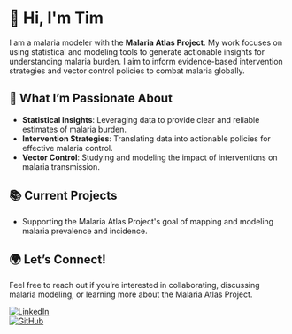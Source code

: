 # 👋 Hi, I'm Tim 

I am a malaria modeler with the **Malaria Atlas Project**. My work focuses on using statistical and modeling tools to generate actionable insights for understanding malaria burden. I aim to inform evidence-based intervention strategies and vector control policies to combat malaria globally.  

## 🌟 What I’m Passionate About  
- **Statistical Insights**: Leveraging data to provide clear and reliable estimates of malaria burden.  
- **Intervention Strategies**: Translating data into actionable policies for effective malaria control.  
- **Vector Control**: Studying and modeling the impact of interventions on malaria transmission.  

## 📚 Current Projects  
- Supporting the Malaria Atlas Project's goal of mapping and modeling malaria prevalence and incidence.  

## 🌍 Let’s Connect!  
Feel free to reach out if you’re interested in collaborating, discussing malaria modeling, or learning more about the Malaria Atlas Project.  

[![LinkedIn](https://img.shields.io/badge/-LinkedIn-blue?style=flat-square&logo=LinkedIn&logoColor=white)](https://www.linkedin.com)  
[![GitHub](https://img.shields.io/badge/-GitHub-black?style=flat-square&logo=GitHub&logoColor=white)](https://github.com)  

